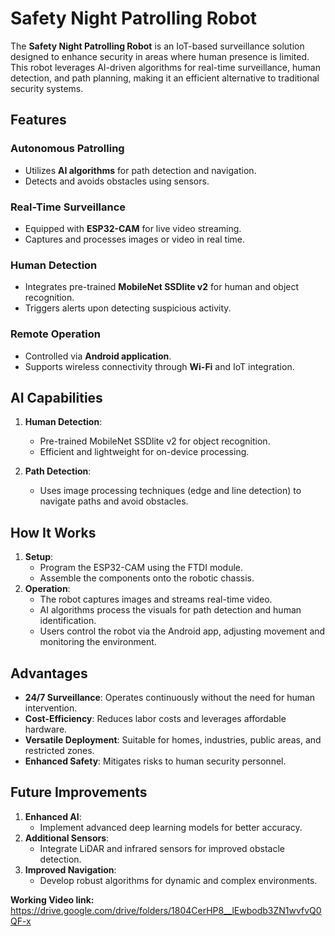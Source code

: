 # Safety Night Patrolling Robot

The **Safety Night Patrolling Robot** is an IoT-based surveillance solution designed to enhance security in areas where human presence is limited. This robot leverages AI-driven algorithms for real-time surveillance, human detection, and path planning, making it an efficient alternative to traditional security systems.

## Features

### Autonomous Patrolling
- Utilizes **AI algorithms** for path detection and navigation.
- Detects and avoids obstacles using sensors.

### Real-Time Surveillance
- Equipped with **ESP32-CAM** for live video streaming.
- Captures and processes images or video in real time.

### Human Detection
- Integrates pre-trained **MobileNet SSDlite v2** for human and object recognition.
- Triggers alerts upon detecting suspicious activity.

### Remote Operation
- Controlled via **Android application**.
- Supports wireless connectivity through **Wi-Fi** and IoT integration.


## AI Capabilities

1. **Human Detection**:
   - Pre-trained MobileNet SSDlite v2 for object recognition.
   - Efficient and lightweight for on-device processing.

2. **Path Detection**:
   - Uses image processing techniques (edge and line detection) to navigate paths and avoid obstacles.


## How It Works

1. **Setup**:
   - Program the ESP32-CAM using the FTDI module.
   - Assemble the components onto the robotic chassis.
2. **Operation**:
   - The robot captures images and streams real-time video.
   - AI algorithms process the visuals for path detection and human identification.
   - Users control the robot via the Android app, adjusting movement and monitoring the environment.


## Advantages

- **24/7 Surveillance**: Operates continuously without the need for human intervention.
- **Cost-Efficiency**: Reduces labor costs and leverages affordable hardware.
- **Versatile Deployment**: Suitable for homes, industries, public areas, and restricted zones.
- **Enhanced Safety**: Mitigates risks to human security personnel.


## Future Improvements

1. **Enhanced AI**:
   - Implement advanced deep learning models for better accuracy.
2. **Additional Sensors**:
   - Integrate LiDAR and infrared sensors for improved obstacle detection.
3. **Improved Navigation**:
   - Develop robust algorithms for dynamic and complex environments.


**Working Video link:** https://drive.google.com/drive/folders/1804CerHP8__lEwbodb3ZN1wvfvQ0QF-x
